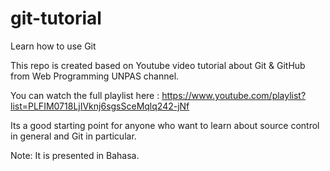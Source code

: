 # git-tutorial
Learn how to use Git

This repo is created based on Youtube video tutorial about Git & GitHub from Web Programming UNPAS channel.

You can watch the full playlist here : https://www.youtube.com/playlist?list=PLFIM0718LjIVknj6sgsSceMqlq242-jNf

Its a good starting point for anyone who want to learn about source control in general and Git in particular.

Note: It is presented in Bahasa.